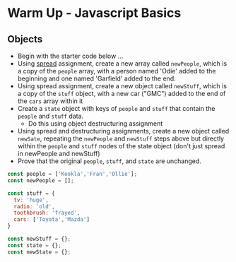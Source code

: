 # Warm Up - Javascript Basics

## Objects

- Begin with the starter code below ...
- Using [spread](https://developer.mozilla.org/en-US/docs/Web/JavaScript/Reference/Operators/Spread_syntax) assignment, create a new array called `newPeople`, which is a copy of the `people` array, with a person named 'Odie' added to the beginning and one named 'Garfield' added to the end.
- Using spread assignment, create a new object called `newStuff`, which is a copy of the `stuff` object, with a new car ("GMC") added to the end of the `cars` array within it
- Create a `state` object with keys of `people` and `stuff` that contain the `people` and `stuff` data.
  - Do this using object destructuring assignment
- Using spread and destructuring assignments, create a new object called `newSate`, repeating the `newPeople` and `newStuff` steps above but directly within the `people` and `stuff` nodes of the state object (don't just spread in newPeople and newStuff)
- Prove that the original `people`, `stuff`, and `state` are unchanged.

```javascript
const people = ['Kookla','Fran','Ollie'];
const newPeople = [];

const stuff = {
  tv: 'huge',
  radio: 'old',
  toothbrush: 'frayed',
  cars: ['Toyota','Mazda']
}

const newStuff = {};
const state = {};
const newState = {};
```

